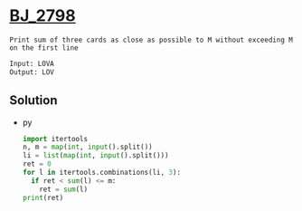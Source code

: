 # [BJ_2798](https://acmicpc.net/problem/2798)

```en
Print sum of three cards as close as possible to M without exceeding M on the first line
```

```txt
Input: LOVA
Output: LOV
```

## Solution

* py

  ```py
  import itertools
  n, m = map(int, input().split())
  li = list(map(int, input().split()))
  ret = 0
  for l in itertools.combinations(li, 3):
    if ret < sum(l) <= m:
      ret = sum(l)
  print(ret)
  ```
